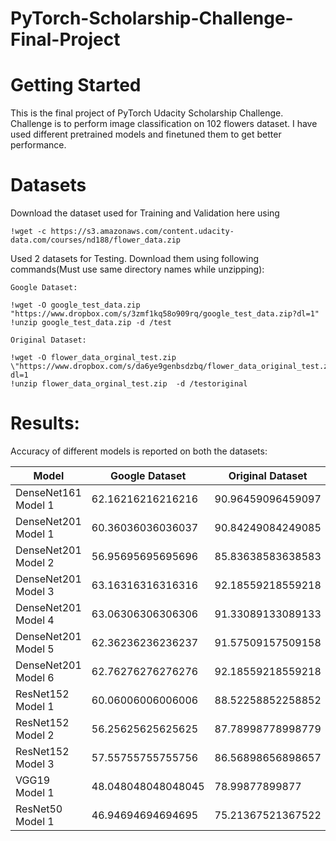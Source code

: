 # PyTorch-Scholarship-Challenge-Final-Project

# Getting Started

This is the final project of PyTorch Udacity Scholarship Challenge. Challenge is to perform image classification on 102 flowers dataset.
I have used different pretrained models and finetuned them to get better performance.

# Datasets

Download the dataset used for Training and Validation here using 

```
!wget -c https://s3.amazonaws.com/content.udacity-data.com/courses/nd188/flower_data.zip
```

Used 2 datasets for Testing. Download them using following commands(Must use same directory names while unzipping):


```
Google Dataset:

!wget -O google_test_data.zip "https://www.dropbox.com/s/3zmf1kq58o909rq/google_test_data.zip?dl=1"
!unzip google_test_data.zip -d /test

Original Dataset:

!wget -O flower_data_orginal_test.zip \"https://www.dropbox.com/s/da6ye9genbsdzbq/flower_data_original_test.zip?dl=1
!unzip flower_data_orginal_test.zip  -d /testoriginal
```

# Results:

Accuracy of different models is reported on both the datasets:

| Model           |  Google Dataset      | Original Dataset |
 --- | --- | ---
DenseNet161 Model 1 | 62.16216216216216 | 90.96459096459097 
DenseNet201 Model 1  | 60.36036036036037 | 90.84249084249085
DenseNet201 Model 2  | 56.95695695695696 | 85.83638583638583
DenseNet201 Model 3  | 63.16316316316316 | 92.18559218559218
DenseNet201 Model 4  | 63.06306306306306 | 91.33089133089133
DenseNet201 Model 5  | 62.36236236236237 | 91.57509157509158
DenseNet201 Model 6  | 62.76276276276276 | 92.18559218559218
ResNet152 Model 1     |60.06006006006006 | 88.52258852258852
ResNet152 Model 2     |56.25625625625625 | 87.78998778998779
ResNet152 Model 3     |57.55755755755756 | 86.56898656898657
 VGG19 Model 1       | 48.048048048048045| 78.99877899877   
 ResNet50 Model 1    | 46.94694694694695 |75.21367521367522 
